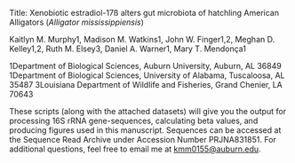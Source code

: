 Title: Xenobiotic estradiol-17ß alters gut microbiota of hatchling American Alligators (<i>Alligator mississippiensis</i>)


Kaitlyn M. Murphy1, Madison M. Watkins1, John W. Finger1,2, Meghan D. Kelley1,2, Ruth M. Elsey3, Daniel A. Warner1, Mary T. Mendonça1

1Department of Biological Sciences, Auburn University, Auburn, AL 36849
1Department of Biological Sciences, University of Alabama, Tuscaloosa, AL 35487
3Louisiana Department of Wildlife and Fisheries, Grand Chenier, LA 70643

These scripts (along with the attached datasets) will give you the output for processing 16S rRNA gene-sequences, calculating beta values, and producing figures used in this manuscript. Sequences can be accessed at the Sequence Read Archive under Accession Number PRJNA831851. For additional questions, feel free to email me at kmm0155@auburn.edu.
